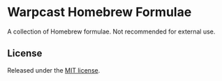 # Warpcast Homebrew Formulae
A collection of Homebrew formulae. Not recommended for external use.

## License

Released under the [MIT license](LICENSE).
